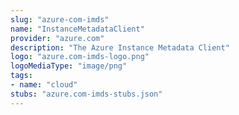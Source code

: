 ```yaml
---
slug: "azure-com-imds"
name: "InstanceMetadataClient"
provider: "azure.com"
description: "The Azure Instance Metadata Client"
logo: "azure.com-imds-logo.png"
logoMediaType: "image/png"
tags:
- name: "cloud"
stubs: "azure.com-imds-stubs.json"
---
```

